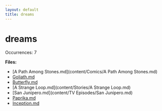 ```yaml
---
layout: default
title: dreams
---
```

# dreams

Occurrences: 7

**Files:**

- [A Path Among Stones.md](content/Comics/A Path Among Stones.md)
- [Goliath.md](content/Comics/Goliath.md)
- [Butterfly.md](content/Comics/Butterfly.md)
- [A Strange Loop.md](content/Stories/A Strange Loop.md)
- [San Junipero.md](content/TV Episodes/San Junipero.md)
- [Paprika.md](content/Movies/Paprika.md)
- [Inception.md](content/Movies/Inception.md)
